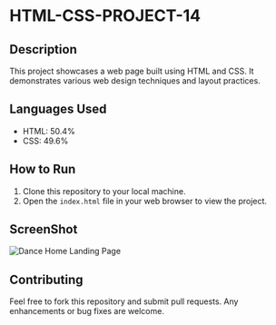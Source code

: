 # HTML-CSS-PROJECT-14

## Description
This project showcases a web page built using HTML and CSS. It demonstrates various web design techniques and layout practices.

## Languages Used
- HTML: 50.4%
- CSS: 49.6%

## How to Run
1. Clone this repository to your local machine.
2. Open the `index.html` file in your web browser to view the project.

## ScreenShot
![Dance Home Landing Page](https://github.com/user-attachments/assets/30fd7d89-3844-4332-9a28-a47043fda7f8)



## Contributing
Feel free to fork this repository and submit pull requests. Any enhancements or bug fixes are welcome.

